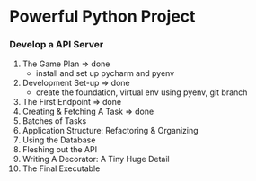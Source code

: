# Powerful Python Project

### Develop a API Server
1. The Game Plan => done
    - install and set up pycharm and pyenv
2. Development Set-up => done
   - create the foundation, virtual env using pyenv, git branch
3. The First Endpoint => done
4. Creating & Fetching A Task => done
5. Batches of Tasks
6. Application Structure: Refactoring & Organizing
7. Using the Database
8. Fleshing out the API
9. Writing A Decorator: A Tiny Huge Detail
10. The Final Executable


